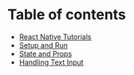 # Table of contents

* [React Native Tutorials](README.md)
* [Setup and Run](setup-and-run.md)
* [State and Props](state-and-props.md)
* [Handling Text Input](handling-text-input.md)

